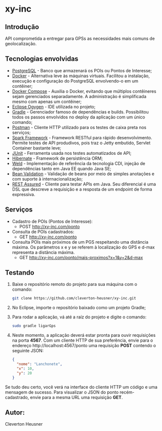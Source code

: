 # xy-inc

## Introdução
API comprometida a entregar para GPSs as necessidades mais comuns de geolocalização.    

## Tecnologias envolvidas
* [PostgreSQL](https://www.postgresql.org/) - Banco que armazenará os POIs ou Pontos de Interesse;
* [Docker](https://www.docker.com/) - Alternativa leve às máquinas virtuais. Facilitou a instalação, execução e configuração do PostgreSQL envolvendo-o em um contêiner;
* [Docker Compose](https://docs.docker.com/compose/) - Auxilia o Docker, evitando que múltiplos contêineres sejam gerenciados separadamente. A administração é simplificada mesmo com apenas um contêiner;
* [Eclipse Ogygen](https://www.eclipse.org/oxygen/) - IDE utilizada no projeto;
* [Gradle](https://gradle.org/) - Gerenciador famoso de dependências e builds. Possibilitou todos os passos envolvidos no deploy da aplicação com um único comando;
* [Postman](https://www.getpostman.com/) - Cliente HTTP utilizado para os testes de caixa preta nos serviços;
* [Spark Framework](http://sparkjava.com/) - Framework RESTful para rápido desenvolvimento. Permite testes de API produdivos, pois traz o Jetty embutido, Servlet Container bastante leve;
* [JUnit](https://junit.org/junit5/) - Ferramenta usada nos testes automatizados de API;
* [Hibernate](http://hibernate.org/) - Framework de persistência ORM;
* [Weld](http://weld.cdi-spec.org/) - Implementação de referência da tecnologia CDI, injeção de dependências tanto em Java EE quando Java SE;
* [Bean Validation](http://beanvalidation.org/) - Validação de beans por meio de simples anotações e com suporte à internacionalização;
* [REST Assured](http://rest-assured.io/) - Cliente para testar APIs em Java. Seu diferencial é uma DSL que descreve a requisição e a resposta de um endpoint de forma expressiva.

## Serviços
* Cadastro de POIs (Pontos de Interesse):
  + POST http://xy-inc.com/ponto
* Consulta de POIs cadastrados:
  + GET http://xy-inc.com/ponto
* Consulta POIs mais próximos de um PGS respeitando uma distância máxima. Os parâmetros x e y se referem à localização do GPS e d-max representa a distância máxima.
  + GET http://xy-inc.com/ponto/mais-proximos?x=1&y=2&d-max

## Testando   
1. Baixe o repositório remoto do projeto para sua máquina com o comando:
   ```bash
   git clone https://github.com/cleverton-heusner/xy-inc.git
   ```
     
2. No Eclipse, importe o repositório baixado como um projeto Gradle;
3. Para rodar a aplicação, vá até a raíz do projeto e digite o comando:
   ```bash
   sudo gradle ligarGps
   ```

4. Neste momento, a aplicação deverá estar pronta para ouvir requisições na porta **4567**. Com um cliente HTTP de sua preferência, envie para o endereço http://localhost:4567/ponto uma requisição **POST** contendo o seguinte JSON:
   ```json
   {
     "nome": "Lanchonete",
     "x": 10,
     "y": 20
   }
   ```
Se tudo deu certo, você verá na interface do cliente HTTP um código e uma mensagem de sucesso. Para visualizar o JSON do ponto recém-cadastrado, envie para a mesma URL uma requisição **GET**.
   	
## Autor:
Cleverton Heusner 
